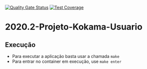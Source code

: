 [![Quality Gate Status](https://sonarcloud.io/api/project_badges/measure?project=fga-eps-mds_2020.2-Projeto-Kokama-Usuario&metric=alert_status)](https://sonarcloud.io/dashboard?id=fga-eps-mds_2020.2-Projeto-Kokama-Usuario)
[![Test Coverage](https://api.codeclimate.com/v1/badges/cb81887ef740b6d47c60/test_coverage)](https://codeclimate.com/github/fga-eps-mds/2020.2-Projeto-Kokama-Usuario/test_coverage)

# 2020.2-Projeto-Kokama-Usuario

## Execução

* Para executar a aplicação basta usar a chamada `make`
* Para entrar no container em execução, use `make enter`
